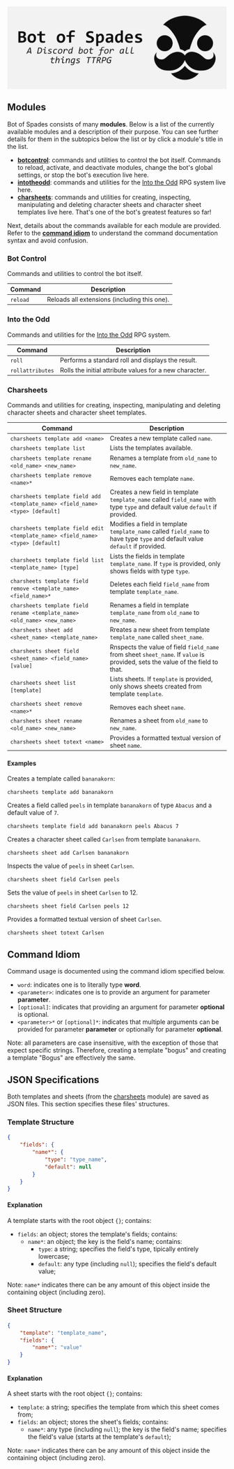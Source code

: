 <img src="img/bot-of-spades-github-banner.png" align="center" />

<!-- 1. What is it? -->

<!-- 2. How do I use it? -->

<!-- 2.1. How do I install it? -->

<!-- 2.2. How do I run it? -->

## Modules

Bot of Spades consists of many **modules**. Below is a list of the currently
available modules and a description of their purpose. You can see further
details for them in the subtopics below the list or by click a module's title
in the list.

- [**botcontrol**](#bot-control): commands and utilities to control the bot
  itself. Commands to reload, activate, and deactivate modules, change the
  bot's global settings, or stop the bot's execution live here.
- [**intotheodd**](#into-the-odd): commands and utilities for the [Into the
  Odd](https://freeleaguepublishing.com/en/store/?product_id=7749919539458) RPG
  system live here.
- [**charsheets**](#charsheets): commands and utilities for creating,
  inspecting, manipulating and deleting character sheets and character sheet
  templates live here. That's one of the bot's greatest features so far!

Next, details about the commands available for each module are provided. Refer
to the [**command idiom**](#command-idiom) to understand the command
documentation syntax and avoid confusion.

### Bot Control

Commands and utilities to control the bot itself.

| Command | Description |
| ------- | ----------- |
| `reload` | Reloads all extensions (including this one). |

### Into the Odd

Commands and utilities for the [Into the
Odd](https://freeleaguepublishing.com/en/store/?product_id=7749919539458) RPG
system.

| Command | Description |
| ------- | ----------- |
| `roll` | Performs a standard roll and displays the result.
| `rollattributes` | Rolls the initial attribute values for a new character.

### Charsheets

Commands and utilities for creating, inspecting, manipulating and deleting
character sheets and character sheet templates.

| Command | Description |
| ------- | ----------- |
| `charsheets template add <name>` | Creates a new template called `name`. |
| `charsheets template list` | Lists the templates available. |
| `charsheets template rename <old_name> <new_name>` | Renames a template from `old_name` to `new_name`. |
| `charsheets template remove <name>*` | Removes each template `name`. |
| `charsheets template field add <template_name> <field_name> <type> [default]` | Creates a new field in template `template_name` called `field_name` with type `type` and default value `default` if provided. |
| `charsheets template field edit <template_name> <field_name> <type> [default]` | Modifies a field in template `template_name` called `field_name` to have type `type` and default value `default` if provided. |
| `charsheets template field list <template_name> [type]` | Lists the fields in template `template_name`. If `type` is provided, only shows fields with type `type`. |
| `charsheets template field remove <template_name> <field_name>*` | Deletes each field `field_name` from template `template_name`. |
| `charsheets template field rename <template_name> <old_name> <new_name>` | Renames a field in template `template_name` from `old_name` to `new_name`. |
| `charsheets sheet add <sheet_name> <template_name>` | Rreates a new sheet from template `template_name` called `sheet_name`. |
| `charsheets sheet field <sheet_name> <field_name> [value]` | Rnspects the value of field `field_name` from sheet `sheet_name`. If `value` is provided, sets the value of the field to that. |
| `charsheets sheet list [template]` | Lists sheets. If `template` is provided, only shows sheets created from template `template`. |
| `charsheets sheet remove <name>*` | Removes each sheet `name`. |
| `charsheets sheet rename <old_name> <new_name>` | Renames a sheet from `old_name` to `new_name`. |
| `charsheets sheet totext <name>` | Provides a formatted textual version of sheet `name`. |

#### Examples

Creates a template called `bananakorn`:
```
charsheets template add bananakorn
```

Creates a field called `peels` in template `bananakorn` of type `Abacus` and a
default value of `7`.
```
charsheets template field add bananakorn peels Abacus 7
```

Creates a character sheet called `Carlsen` from template `bananakorn`.
```
charsheets sheet add Carlsen bananakorn
```

Inspects the value of `peels` in sheet `Carlsen`.
```
charsheets sheet field Carlsen peels
```

Sets the value of `peels` in sheet `Carlsen` to 12.
```
charsheets sheet field Carlsen peels 12
```

Provides a formatted textual version of sheet `Carlsen`.
```
charsheets sheet totext Carlsen
```

## Command Idiom

Command usage is documented using the command idiom specified below.

- `word`: indicates one is to literally type **word**.
- `<parameter>`: indicates one is to provide an argument for parameter
  **parameter**.
- `[optional]`: indicates that providing an argument for parameter **optional**
  is optional.
- `<parameter>*` or `[optional]*`: indicates that multiple arguments can be
  provided for parameter **parameter** or optionally for parameter
  **optional**.

Note: all parameters are case insensitive, with the exception of those that
expect specific strings. Therefore, creating a template "bogus" and creating a
template "Bogus" are effectively the same.

## JSON Specifications

Both templates and sheets (from the [charsheets](#charsheets) module) are saved
as JSON files. This section specifies these files' structures.

### Template Structure

```json
{
    "fields": {
        "name*": {
            "type": "type_name",
            "default": null
        }
    }
}
```

#### Explanation

A template starts with the root object `{}`; contains:

- `fields`: an object; stores the template's fields; contains:
    - `name*`: an object; the key is the field's name; contains:
        - `type`: a string; specifies the field's type, tipically entirely
          lowercase;
        - `default`: any type (including `null`); specifies the field's
          default value;

Note: `name*` indicates there can be any amount of this object inside the
containing object (including zero).

### Sheet Structure

```json
{
    "template": "template_name",
    "fields": {
        "name*": "value"
    }
}
```

#### Explanation

A sheet starts with the root object `{}`; contains:

- `template`: a string; specifies the template from which this sheet comes
  from;
- `fields`: an object; stores the sheet's fields; contains:
    - `name*`: any type (including `null`); the key is the field's name;
      specifies the field's value (starts at the template's `default`);

Note: `name*` indicates there can be any amount of this object inside the
containing object (including zero).
